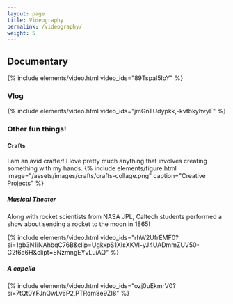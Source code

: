 ```yaml
---
layout: page
title: Videography
permalink: /videography/
weight: 5
---
```


## Documentary

{% include elements/video.html video_ids="89TspaI5IoY" %}

### Vlog

{% include elements/video.html video_ids="jmGnTUdypkk,-kvtbkyhvyE" %}


### Other fun things!
#### Crafts

I am an avid crafter! I love pretty much anything that involves creating something with my hands.
{% include elements/figure.html image="/assets/images/crafts/crafts-collage.png" caption="Creative Projects" %} 

##### Musical Theater
Along with rocket scientists from NASA JPL, Caltech students performed a show about sending a rocket to the moon in 1865!

{% include elements/video.html video_ids="rhW2UfrEMF0?si=1gb3N1iNAhbqC76B&amp;clip=UgkxpS1XIsXKVl-yJ4UADmmZUV50-G2t6a6H&amp;clipt=ENzmngEYvLuiAQ" %}

##### A capella

{% include elements/video.html video_ids="ozj0uEkmrV0?si=7tQt0YFJnQwLv6P2,PTRqm8e9ZI8" %}

